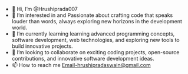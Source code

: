 - 👋 Hi, I’m @Hrushiprada007
- 👀 I’m interested in and Passionate about crafting code that speaks louder than words, always exploring new horizons in the development world.
- 🌱 I’m currently learning learning advanced programming concepts, software development, web technologies, and exploring new tools to build innovative projects.
- 💞️ I’m looking to collaborate on exciting coding projects, open-source contributions, and innovative software development ideas.
- 📫 How to reach me Email-hrushipradaswain@gmail.com

